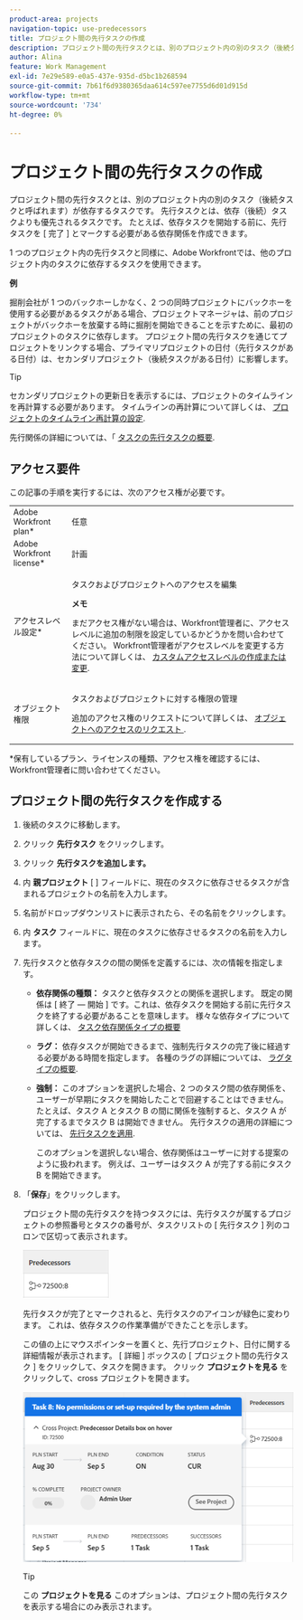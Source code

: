 ```yaml
---
product-area: projects
navigation-topic: use-predecessors
title: プロジェクト間の先行タスクの作成
description: プロジェクト間の先行タスクとは、別のプロジェクト内の別のタスク（後続タスクと呼ばれます）が依存するタスクです。 先行タスクとは、依存（後続）タスクよりも優先されるタスクです。 たとえば、依存タスクを開始する前に、先行タスクを [ 完了 ] とマークする必要がある依存関係を作成できます。
author: Alina
feature: Work Management
exl-id: 7e29e589-e0a5-437e-935d-d5bc1b268594
source-git-commit: 7b61f6d9380365daa614c597ee7755d6d01d915d
workflow-type: tm+mt
source-wordcount: '734'
ht-degree: 0%

---
```


# プロジェクト間の先行タスクの作成

プロジェクト間の先行タスクとは、別のプロジェクト内の別のタスク（後続タスクと呼ばれます）が依存するタスクです。 先行タスクとは、依存（後続）タスクよりも優先されるタスクです。 たとえば、依存タスクを開始する前に、先行タスクを [ 完了 ] とマークする必要がある依存関係を作成できます。

1 つのプロジェクト内の先行タスクと同様に、Adobe Workfrontでは、他のプロジェクト内のタスクに依存するタスクを使用できます。

**例**

掘削会社が 1 つのバックホーしかなく、2 つの同時プロジェクトにバックホーを使用する必要があるタスクがある場合、プロジェクトマネージャは、前のプロジェクトがバックホーを放棄する時に掘削を開始できることを示すために、最初のプロジェクトのタスクに依存します。
プロジェクト間の先行タスクを通じてプロジェクトをリンクする場合、プライマリプロジェクトの日付（先行タスクがある日付）は、セカンダリプロジェクト（後続タスクがある日付）に影響します。

>[!TIP]
>
>セカンダリプロジェクトの更新日を表示するには、プロジェクトのタイムラインを再計算する必要があります。 タイムラインの再計算について詳しくは、 [プロジェクトのタイムライン再計算の設定](../../../administration-and-setup/set-up-workfront/configure-system-defaults/configure-timeline-recalculations-projects.md).

先行関係の詳細については、「 [タスクの先行タスクの概要](../../../manage-work/tasks/use-prdcssrs/predecessors-overview.md).

## アクセス要件

<!--drafted - replace table for P&P:

<table style="table-layout:auto"> 
 <col> 
 <col> 
 <tbody> 
  <tr> 
   <td role="rowheader">Adobe Workfront plan*</td> 
   <td> <p>Any</p> </td> 
  </tr> 
  <tr> 
   <td role="rowheader">Adobe Workfront license*</td> 
   <td> <p>Current license: Standard </p> 
   Or
   <p>Legacy license: Plan </p>
   </td> 
  </tr> 
  <tr> 
   <td role="rowheader">Access level configurations*</td> 
   <td> <p>Edit access to Tasks and Projects</p> <p><b>NOTE</b>
   
   If you still don't have access, ask your Workfront administrator if they set additional restrictions in your access level. For information on how a Workfront administrator can modify your access level, see <a href="../../../administration-and-setup/add-users/configure-and-grant-access/create-modify-access-levels.md" class="MCXref xref">Create or modify custom access levels</a>.</p> </td> 
  </tr> 
  <tr> 
   <td role="rowheader">Object permissions</td> 
   <td> <p>Manage permissions to the tasks and the projects</p> <p>For information on requesting additional access, see <a href="../../../workfront-basics/grant-and-request-access-to-objects/request-access.md" class="MCXref xref">Request access to objects </a>.</p> </td> 
  </tr> 
 </tbody> 
</table>
-->

この記事の手順を実行するには、次のアクセス権が必要です。

<table style="table-layout:auto"> 
 <col> 
 <col> 
 <tbody> 
  <tr> 
   <td role="rowheader">Adobe Workfront plan*</td> 
   <td> <p>任意</p> </td> 
  </tr> 
  <tr> 
   <td role="rowheader">Adobe Workfront license*</td> 
   <td> <p>計画 </p> </td> 
  </tr> 
  <tr> 
   <td role="rowheader">アクセスレベル設定*</td> 
   <td> <p>タスクおよびプロジェクトへのアクセスを編集</p> <p><b>メモ</b>

まだアクセス権がない場合は、Workfront管理者に、アクセスレベルに追加の制限を設定しているかどうかを問い合わせてください。 Workfront管理者がアクセスレベルを変更する方法について詳しくは、 <a href="../../../administration-and-setup/add-users/configure-and-grant-access/create-modify-access-levels.md" class="MCXref xref">カスタムアクセスレベルの作成または変更</a>.</p> </td>
</tr> 
  <tr> 
   <td role="rowheader">オブジェクト権限</td> 
   <td> <p>タスクおよびプロジェクトに対する権限の管理</p> <p>追加のアクセス権のリクエストについて詳しくは、 <a href="../../../workfront-basics/grant-and-request-access-to-objects/request-access.md" class="MCXref xref">オブジェクトへのアクセスのリクエスト </a>.</p> </td> 
  </tr> 
 </tbody> 
</table>

&#42;保有しているプラン、ライセンスの種類、アクセス権を確認するには、Workfront管理者に問い合わせてください。

## プロジェクト間の先行タスクを作成する

1. 後続のタスクに移動します。
1. クリック **先行タスク** をクリックします。
1. クリック **先行タスクを追加します。**
1. 内 **親プロジェクト** [ ] フィールドに、現在のタスクに依存させるタスクが含まれるプロジェクトの名前を入力します。
1. 名前がドロップダウンリストに表示されたら、その名前をクリックします。
1. 内 **タスク** フィールドに、現在のタスクに依存させるタスクの名前を入力します。
1. 先行タスクと依存タスクの間の関係を定義するには、次の情報を指定します。

   * **依存関係の種類：** タスクと依存タスクとの関係を選択します。 既定の関係は [ 終了 — 開始 ] です。これは、依存タスクを開始する前に先行タスクを終了する必要があることを意味します。 様々な依存タイプについて詳しくは、 [タスク依存関係タイプの概要](../../../manage-work/tasks/use-prdcssrs/task-dependency-types.md)

   * **ラグ：** 依存タスクが開始できるまで、強制先行タスクの完了後に経過する必要がある時間を指定します。 各種のラグの詳細については、 [ラグタイプの概要](../../../manage-work/tasks/use-prdcssrs/lag-types.md).

   * **強制：** このオプションを選択した場合、2 つのタスク間の依存関係を、ユーザーが早期にタスクを開始したことで回避することはできません。 たとえば、タスク A とタスク B の間に関係を強制すると、タスク A が完了するまでタスク B は開始できません。 先行タスクの適用の詳細については、 [先行タスクを適用](../../../manage-work/tasks/use-prdcssrs/enforced-predecessors.md).

      このオプションを選択しない場合、依存関係はユーザーに対する提案のように扱われます。 例えば、ユーザーはタスク A が完了する前にタスク B を開始できます。

1. 「**保存**」をクリックします。

   プロジェクト間の先行タスクを持つタスクには、先行タスクが属するプロジェクトの参照番号とタスクの番号が、タスクリストの [ 先行タスク ] 列のコロンで区切って表示されます。

   ![プロジェクト間の先行者](assets/cross-project-predecessor-in-list-view.png)

   先行タスクが完了とマークされると、先行タスクのアイコンが緑色に変わります。 これは、依存タスクの作業準備ができたことを示します。

   この値の上にマウスポインターを置くと、先行プロジェクト、日付に関する詳細情報が表示されます。 [ 詳細 ] ボックスの [ プロジェクト間の先行タスク ] をクリックして、タスクを開きます。 クリック **プロジェクトを見る** をクリックして、cross プロジェクトを開きます。

   ![プロジェクト間の先行者の詳細](assets/cross-project-predecessor-details.png)

   >[!TIP]
   >
   >   この **プロジェクトを見る** このオプションは、プロジェクト間の先行タスクを表示する場合にのみ表示されます。

